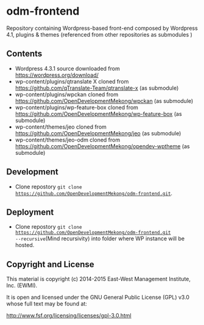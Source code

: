 # odm-frontend
Repository containing Wordpress-based front-end composed by Wordpress 4.1, plugins &amp; themes (referenced from other repositories as submodules )

## Contents

* Wordpress 4.3.1 source downloaded from https://wordpress.org/download/
* wp-content/plugins/qtranslate X cloned from https://github.com/qTranslate-Team/qtranslate-x (as submodule)
* wp-content/plugins/wpckan cloned from https://github.com/OpenDevelopmentMekong/wpckan (as submodule)
* wp-content/plugins/wp-feature-box cloned from https://github.com/OpenDevelopmentMekong/wp-feature-box (as submodule)
* wp-content/themes/jeo cloned from https://github.com/OpenDevelopmentMekong/jeo (as submodule)
* wp-content/themes/jeo-odm cloned from https://github.com/OpenDevelopmentMekong/opendev-wptheme (as submodule)

## Development

* Clone repostory <code>git clone https://github.com/OpenDevelopmentMekong/odm-frontend.git</code>.

## Deployment

* Clone repostory <code>git clone https://github.com/OpenDevelopmentMekong/odm-frontend.git --recursive</code>(Mind recursivity) into folder where WP instance will be hosted.

## Copyright and License

This material is copyright (c) 2014-2015 East-West Management Institute, Inc. (EWMI).

It is open and licensed under the GNU General Public License (GPL) v3.0 whose full text may be found at:

http://www.fsf.org/licensing/licenses/gpl-3.0.html
